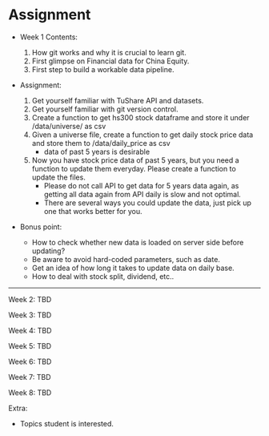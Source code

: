 # Assignment

- Week 1 Contents:
    1. How git works and why it is crucial to learn git.
    2. First glimpse on Financial data for China Equity.
    3. First step to build a workable data pipeline.

- Assignment:
    1. Get yourself familiar with TuShare API and datasets.
    2. Get yourself familiar with git version control.
    3. Create a function to get hs300 stock dataframe and store it under /data/universe/ as csv
    4. Given a universe file, create a function to get daily stock price data and store them to /data/daily_price as csv
        - data of past 5 years is desirable
    5. Now you have stock price data of past 5 years, but you need a function to update them everyday. Please create a function to update the files.
        - Please do not call API to get data for 5 years data again, as getting all data again from API daily is slow and not optimal.
        - There are several ways you could update the data, just pick up one that works better for you.
    
- Bonus point:
    - How to check whether new data is loaded on server side before updating?
    - Be aware to avoid hard-coded parameters, such as date.
    - Get an idea of how long it takes to update data on daily base. 
    - How to deal with stock split, dividend, etc..

---

Week 2:
TBD


Week 3:
TBD


Week 4:
TBD


Week 5:
TBD


Week 6:
TBD


Week 7:
TBD


Week 8:
TBD


Extra:
- Topics student is interested.